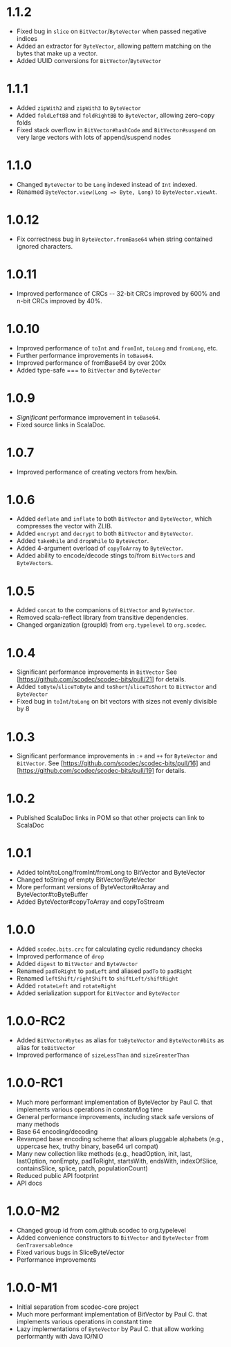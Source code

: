 1.1.2
=====
 - Fixed bug in `slice` on `BitVector`/`ByteVector` when passed negative indices
 - Added an extractor for `ByteVector`, allowing pattern matching on the bytes that make up a vector.
 - Added UUID conversions for `BitVector`/`ByteVector`

1.1.1
=====
 - Added `zipWith2` and `zipWith3` to `ByteVector`
 - Added `foldLeftBB` and `foldRightBB` to `ByteVector`, allowing zero-copy folds
 - Fixed stack overflow in `BitVector#hashCode` and `BitVector#suspend` on very large vectors with lots of append/suspend nodes

1.1.0
=====
 - Changed `ByteVector` to be `Long` indexed instead of `Int` indexed.
 - Renamed `ByteVector.view(Long => Byte, Long)` to `ByteVector.viewAt`.

1.0.12
======
 - Fix correctness bug in `ByteVector.fromBase64` when string contained ignored characters.

1.0.11
======
 - Improved performance of CRCs -- 32-bit CRCs improved by 600% and n-bit CRCs improved by 40%.

1.0.10
======
 - Improved performance of `toInt` and `fromInt`, `toLong` and `fromLong`, etc.
 - Further performance improvements in `toBase64`.
 - Improved performance of fromBase64 by over 200x
 - Added type-safe === to `BitVector` and `ByteVector`

1.0.9
=====
 - *Significant* performance improvement in `toBase64`.
 - Fixed source links in ScalaDoc.

1.0.7
=====
 - Improved performance of creating vectors from hex/bin.

1.0.6
=====
 - Added `deflate` and `inflate` to both `BitVector` and `ByteVector`, which compresses the vector with ZLIB.
 - Added `encrypt` and `decrypt` to both `BitVector` and `ByteVector`.
 - Added `takeWhile` and `dropWhile` to `ByteVector`.
 - Added 4-argument overload of `copyToArray` to `ByteVector`.
 - Added ability to encode/decode stings to/from `BitVector`s and `ByteVector`s.

1.0.5
=====
 - Added `concat` to the companions of `BitVector` and `ByteVector`.
 - Removed scala-reflect library from transitive dependencies.
 - Changed organization (groupId) from `org.typelevel` to `org.scodec`.

1.0.4
=====
 - Significant performance improvements in `BitVector`
   See [https://github.com/scodec/scodec-bits/pull/21] for details.
 - Added `toByte`/`sliceToByte` and `toShort`/`sliceToShort` to `BitVector` and `ByteVector`
 - Fixed bug in `toInt`/`toLong` on bit vectors with sizes not evenly divisible by 8

1.0.3
=====
 - Significant performance improvements in `:+` and `++` for `ByteVector` and `BitVector`.
   See [https://github.com/scodec/scodec-bits/pull/16] and [https://github.com/scodec/scodec-bits/pull/19] for details.

1.0.2
=====
 - Published ScalaDoc links in POM so that other projects can link to ScalaDoc

1.0.1
=====
 - Added toInt/toLong/fromInt/fromLong to BitVector and ByteVector
 - Changed toString of empty BitVector/ByteVector
 - More performant versions of ByteVector#toArray and ByteVector#toByteBuffer
 - Added ByteVector#copyToArray and copyToStream

1.0.0
=====
 - Added `scodec.bits.crc` for calculating cyclic redundancy checks
 - Improved performance of `drop`
 - Added `digest` to `BitVector` and `ByteVector`
 - Renamed `padToRight` to `padLeft` and aliased `padTo` to `padRight`
 - Renamed `leftShift/rightShift` to `shiftLeft/shiftRight`
 - Added `rotateLeft` and `rotateRight`
 - Added serialization support for `BitVector` and `ByteVector`

1.0.0-RC2
=========
 - Added `BitVector#bytes` as alias for `toByteVector` and `ByteVector#bits` as alias for `toBitVector`
 - Improved performance of `sizeLessThan` and `sizeGreaterThan`

1.0.0-RC1
=========
 - Much more performant implementation of ByteVector by Paul C. that implements various operations in constant/log time
 - General performance improvements, including stack safe versions of many methods
 - Base 64 encoding/decoding
 - Revamped base encoding scheme that allows pluggable alphabets (e.g., uppercase hex, truthy binary, base64 url compat)
 - Many new collection like methods (e.g., headOption, init, last, lastOption, nonEmpty, padToRight, startsWith, endsWith, indexOfSlice, containsSlice, splice, patch, populationCount)
 - Reduced public API footprint
 - API docs

1.0.0-M2
========
 - Changed group id from com.github.scodec to org.typelevel
 - Added convenience constructors to `BitVector` and `ByteVector` from `GenTraversableOnce`
 - Fixed various bugs in SliceByteVector
 - Performance improvements

1.0.0-M1
========
 - Initial separation from scodec-core project
 - Much more performant implementation of BitVector by Paul C. that implements various operations in constant time
 - Lazy implementations of `ByteVector` by Paul C. that allow working performantly with Java IO/NIO
